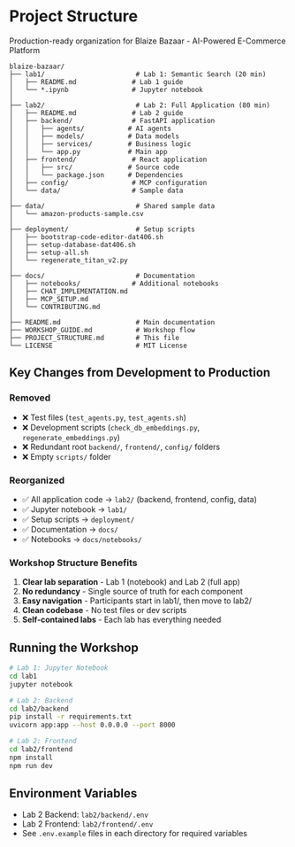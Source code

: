 # Project Structure

Production-ready organization for Blaize Bazaar - AI-Powered E-Commerce Platform

```
blaize-bazaar/
├── lab1/                       # Lab 1: Semantic Search (20 min)
│   ├── README.md              # Lab 1 guide
│   └── *.ipynb                # Jupyter notebook
│
├── lab2/                       # Lab 2: Full Application (80 min)
│   ├── README.md              # Lab 2 guide
│   ├── backend/               # FastAPI application
│   │   ├── agents/           # AI agents
│   │   ├── models/           # Data models
│   │   ├── services/         # Business logic
│   │   └── app.py            # Main app
│   ├── frontend/              # React application
│   │   ├── src/              # Source code
│   │   └── package.json      # Dependencies
│   ├── config/                # MCP configuration
│   └── data/                  # Sample data
│
├── data/                       # Shared sample data
│   └── amazon-products-sample.csv
│
├── deployment/                 # Setup scripts
│   ├── bootstrap-code-editor-dat406.sh
│   ├── setup-database-dat406.sh
│   ├── setup-all.sh
│   └── regenerate_titan_v2.py
│
├── docs/                       # Documentation
│   ├── notebooks/             # Additional notebooks
│   ├── CHAT_IMPLEMENTATION.md
│   ├── MCP_SETUP.md
│   └── CONTRIBUTING.md
│
├── README.md                   # Main documentation
├── WORKSHOP_GUIDE.md           # Workshop flow
├── PROJECT_STRUCTURE.md        # This file
└── LICENSE                     # MIT License

```

## Key Changes from Development to Production

### Removed
- ❌ Test files (`test_agents.py`, `test_agents.sh`)
- ❌ Development scripts (`check_db_embeddings.py`, `regenerate_embeddings.py`)
- ❌ Redundant root `backend/`, `frontend/`, `config/` folders
- ❌ Empty `scripts/` folder

### Reorganized
- ✅ All application code → `lab2/` (backend, frontend, config, data)
- ✅ Jupyter notebook → `lab1/`
- ✅ Setup scripts → `deployment/`
- ✅ Documentation → `docs/`
- ✅ Notebooks → `docs/notebooks/`

### Workshop Structure Benefits
1. **Clear lab separation** - Lab 1 (notebook) and Lab 2 (full app)
2. **No redundancy** - Single source of truth for each component
3. **Easy navigation** - Participants start in lab1/, then move to lab2/
4. **Clean codebase** - No test files or dev scripts
5. **Self-contained labs** - Each lab has everything needed

## Running the Workshop

```bash
# Lab 1: Jupyter Notebook
cd lab1
jupyter notebook

# Lab 2: Backend
cd lab2/backend
pip install -r requirements.txt
uvicorn app:app --host 0.0.0.0 --port 8000

# Lab 2: Frontend
cd lab2/frontend
npm install
npm run dev
```

## Environment Variables

- Lab 2 Backend: `lab2/backend/.env`
- Lab 2 Frontend: `lab2/frontend/.env`
- See `.env.example` files in each directory for required variables
